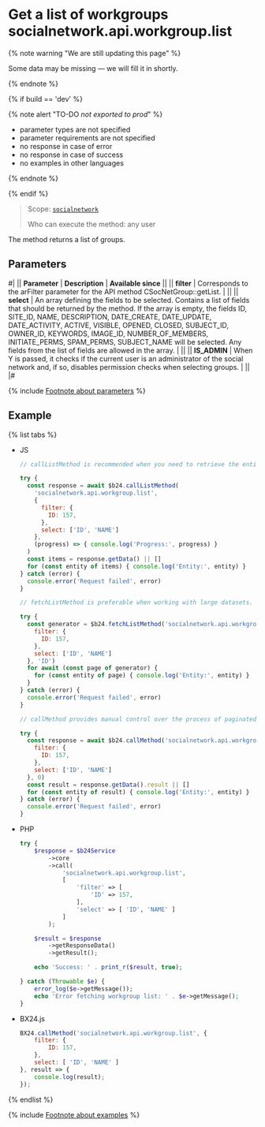 # Get a list of workgroups socialnetwork.api.workgroup.list

{% note warning "We are still updating this page" %}

Some data may be missing — we will fill it in shortly.

{% endnote %}

{% if build == 'dev' %}

{% note alert "TO-DO _not exported to prod_" %}

- parameter types are not specified
- parameter requirements are not specified
- no response in case of error
- no response in case of success
- no examples in other languages

{% endnote %}

{% endif %}

> Scope: [`socialnetwork`](../scopes/permissions.md)
>
> Who can execute the method: any user

The method returns a list of groups.

## Parameters

#|
|| **Parameter** | **Description** | **Available since** ||
|| **filter** | Corresponds to the arFilter parameter for the API method CSocNetGroup::getList. | ||
|| **select** | An array defining the fields to be selected. Contains a list of fields that should be returned by the method. If the array is empty, the fields ID, SITE_ID, NAME, DESCRIPTION, DATE_CREATE, DATE_UPDATE, DATE_ACTIVITY, ACTIVE, VISIBLE, OPENED, CLOSED, SUBJECT_ID, OWNER_ID, KEYWORDS, IMAGE_ID, NUMBER_OF_MEMBERS, INITIATE_PERMS, SPAM_PERMS, SUBJECT_NAME will be selected. Any fields from the list of fields are allowed in the array. | ||
|| **IS_ADMIN** | When Y is passed, it checks if the current user is an administrator of the social network and, if so, disables permission checks when selecting groups. | ||
|#

{% include [Footnote about parameters](../../_includes/required.md) %}

## Example

{% list tabs %}

- JS

    ```js
    // callListMethod is recommended when you need to retrieve the entire set of list data and the volume of records is relatively small (up to about 1000 items). The method loads all data at once, which can lead to high memory load when working with large volumes.
    
    try {
      const response = await $b24.callListMethod(
        'socialnetwork.api.workgroup.list',
        {
          filter: {
            ID: 157,
          },
          select: ['ID', 'NAME']
        },
        (progress) => { console.log('Progress:', progress) }
      )
      const items = response.getData() || []
      for (const entity of items) { console.log('Entity:', entity) }
    } catch (error) {
      console.error('Request failed', error)
    }
    
    // fetchListMethod is preferable when working with large datasets. The method implements iterative selection using a generator, allowing data to be processed in parts and efficiently using memory.
    
    try {
      const generator = $b24.fetchListMethod('socialnetwork.api.workgroup.list', {
        filter: {
          ID: 157,
        },
        select: ['ID', 'NAME']
      }, 'ID')
      for await (const page of generator) {
        for (const entity of page) { console.log('Entity:', entity) }
      }
    } catch (error) {
      console.error('Request failed', error)
    }
    
    // callMethod provides manual control over the process of paginated data retrieval through the start parameter. Suitable for scenarios where precise control over request batches is required. However, it may be less efficient compared to fetchListMethod when dealing with large volumes of data.
    
    try {
      const response = await $b24.callMethod('socialnetwork.api.workgroup.list', {
        filter: {
          ID: 157,
        },
        select: ['ID', 'NAME']
      }, 0)
      const result = response.getData().result || []
      for (const entity of result) { console.log('Entity:', entity) }
    } catch (error) {
      console.error('Request failed', error)
    }
    ```

- PHP

    ```php
    try {
        $response = $b24Service
            ->core
            ->call(
                'socialnetwork.api.workgroup.list',
                [
                    'filter' => [
                        'ID' => 157,
                    ],
                    'select' => [ 'ID', 'NAME' ]
                ]
            );
    
        $result = $response
            ->getResponseData()
            ->getResult();
    
        echo 'Success: ' . print_r($result, true);
    
    } catch (Throwable $e) {
        error_log($e->getMessage());
        echo 'Error fetching workgroup list: ' . $e->getMessage();
    }
    ```

- BX24.js

    ```js
    BX24.callMethod('socialnetwork.api.workgroup.list', {
        filter: {
            ID: 157,
        },
        select: [ 'ID', 'NAME' ]
    }, result => {
        console.log(result);
    });
    ```

{% endlist %}

{% include [Footnote about examples](../../_includes/examples.md) %}